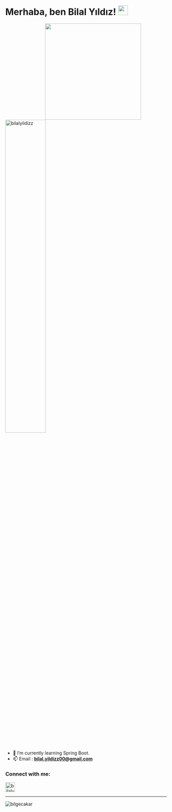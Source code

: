<link rel="stylesheet" href="https://cdn.jsdelivr.net/npm/bootstrap@4.6.1/dist/css/bootstrap.min.css" integrity="sha384-zCbKRCUGaJDkqS1kPbPd7TveP5iyJE0EjAuZQTgFLD2ylzuqKfdKlfG/eSrtxUkn" crossorigin="anonymous">

# Merhaba, ben Bilal Yıldız!  <img src="https://raw.githubusercontent.com/MartinHeinz/MartinHeinz/master/wave.gif" width="30px">

 <img align='right' style="margin-right:80px" src="https://images.squarespace-cdn.com/content/v1/5c4e5b6131d4df315bb28528/1592471255405-E4019ITEHR89GU2L02IK/image-asset.gif?format=500w" width="300" height="300">   
 


<p>&nbsp;
 <img align="center" src="https://github-readme-stats.vercel.app/api?username=bilalyildizz&show_icons=true&bg_color=50,e96205,904e99&title_color=fff&text_color=fff&icon_color=f2f2f2&locale=en&count_private=true&hide=issues" alt="bilalyildizz" width="50%" /></p>



- 🌱 I’m currently learning Spring Boot.
- 📫 Email :  **bilal.yildizz00@gmail.com**

<h3 align="left">Connect with me:</h3>
<p style="text-align:left">
<a href="https://www.linkedin.com/in/bilal-y%C4%B1ld%C4%B1z-91b129207/" target="blank"><img align="center" src="https://velanovascular.com/wp-content/uploads/2020/06/LinkedIn.png" alt="bilalyıldız" height="30" width="30" /></a>
</p>

<hr></hr>

<p><img align="left" src="https://github-readme-stats.vercel.app/api/top-langs?username=bilalyildizz&show_icons=true&bg_color=50,e96205,904e99&title_color=fff&text_color=fff&icon_color=f2f2f2&locale=en&layout=compact&count-private=true" alt="bilgecakar" /></p>
